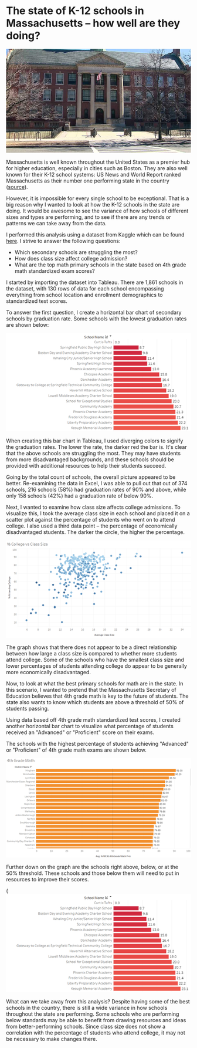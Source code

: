 # **The state of K-12 schools in Massachusetts – how well are they doing?**

<img src="images/boston-high-school.jpg?raw=true">

Massachusetts is well known throughout the United States as a premier hub for higher education, especially in cities such as Boston. They are also well known for their K-12 school systems: US News and World Report ranked Massachusetts as their number one performing state in the country ([source](https://www.usnews.com/education/best-high-schools/articles/how-states-compare)).

However, it is impossible for every single school to be exceptional. That is a big reason why I wanted to look at how the K-12 schools in the state are doing. It would be awesome to see the variance of how schools of different sizes and types are performing, and to see if there are any trends or patterns we can take away from the data.

I performed this analysis using a dataset from Kaggle which can be found [here](https://www.kaggle.com/datasets/ndalziel/massachusetts-public-schools-data). I strive to answer the following questions:

- Which secondary schools are struggling the most?
- How does class size affect college admission?
- What are the top math primary schools in the state based on 4th grade math standardized exam scores?

I started by importing the dataset into Tableau. There are 1,861 schools in the dataset, with 130 rows of data for each school encompassing everything from school location and enrollment demographics to standardized test scores.

To answer the first question, I create a horizontal bar chart of secondary schools by graduation rate. Some schools with the lowest graduation rates are shown below:

<img src="images/MassSchoolPicture1.png?raw=true">

When creating this bar chart in Tableau, I used diverging colors to signify the graduation rates. The lower the rate, the darker red the bar is. It's clear that the above schools are struggling the most. They may have students from more disadvantaged backgrounds, and these schools should be provided with additional resources to help their students succeed.

Going by the total count of schools, the overall picture appeared to be better. Re-examining the data in Excel, I was able to pull out that out of 374 schools, 216 schools (58%) had graduation rates of 90% and above, while only 158 schools (42%) had a graduation rate of below 90%.

Next, I wanted to examine how class size affects college admissions. To visualize this, I took the average class size in each school and placed it on a scatter plot against the percentage of students who went on to attend college. I also used a third data point – the percentage of economically disadvantaged students. The darker the circle, the higher the percentage.

<img src="images/MassSchoolPicture2.png?raw=true">

The graph shows that there does not appear to be a direct relationship between how large a class size is compared to whether more students attend college. Some of the schools who have the smallest class size and lower percentages of students attending college do appear to be generally more economically disadvantaged.

Now, to look at what the best primary schools for math are in the state. In this scenario, I wanted to pretend that the Massachusetts Secretary of Education believes that 4th grade math is key to the future of students. The state also wants to know which students are above a threshold of 50% of students passing.

Using data based off 4th grade math standardized test scores, I created another horizontal bar chart to visualize what percentage of students received an "Advanced" or "Proficient" score on their exams.

The schools with the highest percentage of students achieving "Advanced" or "Proficient" of 4th grade math exams are shown below.

<img src="images/MassSchoolPicture3.png?raw=true">

Further down on the graph are the schools right above, below, or at the 50% threshold. These schools and those below them will need to put in resources to improve their scores.

(<img src="images/MassSchoolPicture1.png?raw=true">

What can we take away from this analysis? Despite having some of the best schools in the country, there is still a wide variance in how schools throughout the state are performing. Some schools who are performing below standards may be able to benefit from drawing resources and ideas from better-performing schools. Since class size does not show a correlation with the percentage of students who attend college, it may not be necessary to make changes there.
